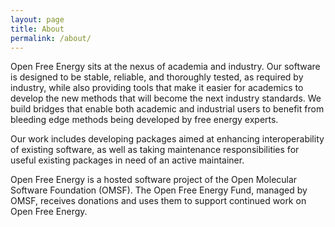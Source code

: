 ```yaml
---
layout: page
title: About
permalink: /about/
---
```


Open Free Energy sits at the nexus of academia and industry.
Our software is designed to be stable, reliable, and thoroughly tested, as
required by industry, while also providing tools that make it easier for
academics to develop the new methods that will become the next industry
standards. We build bridges that enable both academic and industrial users to
benefit from bleeding edge methods being developed by free energy experts.

Our work includes developing packages aimed at enhancing interoperability of
existing software, as well as taking maintenance responsibilities for useful
existing packages in need of an active maintainer.

Open Free Energy is a hosted software project of the Open Molecular Software
Foundation (OMSF). The Open Free Energy Fund, managed by OMSF, receives
donations and uses them to support continued work on Open Free Energy.
